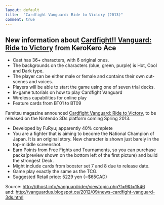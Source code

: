 ```yaml
---
layout: default
title:  "Cardfight Vanguard: Ride to Victory (2013)"
comment: true
---
```


<h2>New information about <span style="text-decoration:underline;">Cardfight!! Vanguard: Ride to Victory</span> from KeroKero Ace</h2><!-- more -->
<ul>
<li>Cast has 36+ characters, with 6 original ones.</li>
<li>The backgrounds on the characters (blue, green, purple) is Hot, Cool and Dark type.</li>
<li>The player can be either male or female and contains their own cut-scenes and voices.</li>
<li>Players will be able to start the game using one of seven trial decks.</li>
<li>In-game tutorials on how to play Cardfight Vanguard</li>
<li>Wireless capabilities for online play</li>
<li>Feature cards from BT01 to BT09</li>
</ul>
<p>Famitsu magazine announced <span style="text-decoration:underline;">Cardfight Vanguard: Ride to Victory</span>, to be released on the Nintendo 3Ds platform coming Spring 2013.</p>
<ul>
<li>Developed by FuRyu; apparently 40% complete</li>
<li>You are a fighter that is aiming to become the National Champion of Japan. It is an original story. New character is shown just barely in the top-middle screenshot.</li>
<li>Earn Points from Free Fights and Tournaments, so you can purchase packs(preview shown on the bottom left of the first picture) and build the strongest Deck.</li>
<li>Might include cards from booster set 7 and 8 due to release date.</li>
<li>Game play exactly the same as the TCG.</li>
<li>Suggested Retail price: 5229 yen (~$65CAD)</li>
</ul>

<p>Source: <a href="http://dhost.info/vanguardrider/viewtopic.php?f=9&amp;t=1546">http://dhost.info/vanguardrider/viewtopic.php?f=9&amp;t=1546</a><br />
and: <a href="http://vanguardus.blogspot.ca/2012/09/news-cardfight-vanguard-3ds.html">http://vanguardus.blogspot.ca/2012/09/news-cardfight-vanguard-3ds.html</a><i class="fa fa-stop"></i></p>
